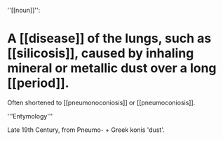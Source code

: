 ''[[noun]]'':

# A [[disease]] of the lungs, such as [[silicosis]], caused by inhaling mineral or metallic dust over a long [[period]].

Often shortened to [[pneumonoconiosis]] or [[pneumoconiosis]].

'''Entymology'''

Late 19th Century, from Pneumo- + Greek konis 'dust'.